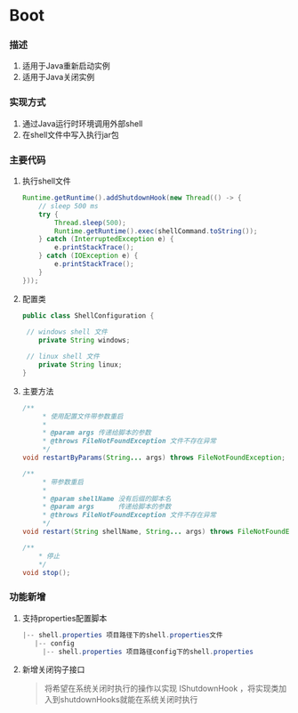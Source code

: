 # Boot
### 描述

1. 适用于Java重新启动实例
2. 适用于Java关闭实例

### 实现方式

1. 通过Java运行时环境调用外部shell
2. 在shell文件中写入执行jar包

### 主要代码

1. 执行shell文件

   ```java
   Runtime.getRuntime().addShutdownHook(new Thread(() -> {
       // sleep 500 ms
       try {
           Thread.sleep(500);
           Runtime.getRuntime().exec(shellCommand.toString());
       } catch (InterruptedException e) {
           e.printStackTrace();
       } catch (IOException e) {
           e.printStackTrace();
       }
   }));
   ```

2. 配置类

   ```java
   public class ShellConfiguration {
   	
   	// windows shell 文件
       private String windows;
   
   	// linux shell 文件
       private String linux;
   }
   ```

3. 主要方法

   ```java
   /**
        * 使用配置文件带参数重启
        *
        * @param args 传递给脚本的参数
        * @throws FileNotFoundException 文件不存在异常
        */
   void restartByParams(String... args) throws FileNotFoundException;
   
   /**
        * 带参数重启
        *
        * @param shellName 没有后缀的脚本名
        * @param args      传递给脚本的参数
        * @throws FileNotFoundException 文件不存在异常
        */
   void restart(String shellName, String... args) throws FileNotFoundException;
   
   /**
       * 停止
       */
   void stop();
   ```
### 功能新增

1. 支持properties配置脚本

   ```java
   |-- shell.properties 项目路径下的shell.properties文件
      |-- config
      	|-- shell.properties 项目路径config下的shell.properties
   ```

2. 新增关闭钩子接口

   > 将希望在系统关闭时执行的操作以实现 IShutdownHook ，将实现类加入到shutdownHooks就能在系统关闭时执行
